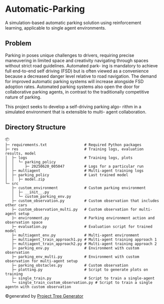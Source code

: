# Automatic-Parking
A simulation-based automatic parking solution using reinforcement learning, applicable to single agent environments.

## Problem
Parking in poses unique challenges to drivers, requiring
precise maneuvering in limited space and creativity navigating
through spaces without strict road guidelines. Automated park-
ing is mandatory to achieve full end-to-end self driving (FSD)
but is often viewed as a convenience because a decreased
danger level relative to road navigation. The demand for
improved automatic parking systems will increase alongside
FSD adoption rates. Automated parking systems also open
the door for collaborative parking agents, in contrast to the
traditionally competitive nature of parking.

This project seeks to develop a self-driving parking algo-
rithm in a simulated environment that is extensible to multi-
agent collaboration.

## Directory Structure
```
📦 
├─ requirements.txt                 # Required Python packages
├─ res                              # Training logs, evaluation results, model
│  ├─ logs                          # Training logs, plots
│  │  └─ parking_policy
│  │     ├─ 20250620_005047         # Logs for a particular run
│  ├─ multiagent                    # Multi-agent training logs
│  ├─ parking_policy                # Last trained model
│  │  ├─ model.zip
└─ src
   ├─ custom_environment            # Custom parking environment
   │  ├─ __init__.py
   │  └─ custom_parking_env.py
   ├─ custom_observation.py         # Custom observation that includes other cars
   ├─ custom_observation_multi.py   # Custom observation for multi-agent setup
   ├─ environment.py                # Parking environment action and observation space
   ├─ evaluation.py                 # Evaluation script for trained model
   ├─ multiagent_env.py             # Multi-agent environment
   ├─ multiagent_train_approach1.py # Multi-agent training approach 1
   ├─ multiagent_train_approach2.py # Multi-agent training approach 2
   ├─ parking_env.py                # Environment with custom observation
   ├─ parking_env_multi.py          # Environment with custom observation for multi-agent setup
   ├─ parking_obstacles.py          # Custom observation
   ├─ plotting.py                   # Script to generate plots on training 
   ├─ single_train.py               # Script to train a single-agent
   └─ single_train_custom_observation.py # Script to train a single agentn with custom observation
```
©generated by [Project Tree Generator](https://woochanleee.github.io/project-tree-generator)
